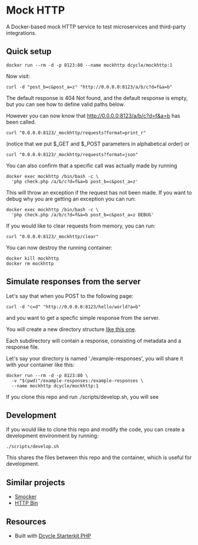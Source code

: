 Mock HTTP
=====

A Docker-based mock HTTP service to test microservices and third-party integrations.

Quick setup
-----

    docker run --rm -d -p 8123:80 --name mockhttp dcycle/mockhttp:1

Now visit:

    curl -d "post_b=c&post_a=z" "http://0.0.0.0:8123/a/b/c?d=f&a=b"

The default response is 404 Not found, and the default response is empty, but you can see how to define valid paths below.

However you can now know that http://0.0.0.0:8123/a/b/c?d=f&a=b has been called.

    curl "0.0.0.0:8123/_mockhttp/requests?format=print_r"

(notice that we put $_GET and $_POST parameters in alphabetical order) or

    curl "0.0.0.0:8123/_mockhttp/requests?format=json"

You can also confirm that a specific call was actually made by running

    docker exec mockhttp /bin/bash -c \
      'php check.php /a/b/c?d=f&a=b post_b=c&post_a=z'

This will throw an exception if the request has not been made. If you want to debug why you are getting an exception you can run:

    docker exec mockhttp /bin/bash -c \
      'php check.php /a/b/c?d=f&a=b post_b=c&post_a=z DEBUG'

If you would like to clear requests from memory, you can run:

    curl "0.0.0.0:8123/_mockhttp/clear"

You can now destroy the running container:

    docker kill mockhttp
    docker rm mockhttp

Simulate responses from the server
-----

Let's say that when you POST to the following page:

    curl -d "c=d" "http://0.0.0.0:8123/hello/world?a=b"

and you want to get a specfic simple response from the server.

You will create a new directory structure [like this one](https://github.com/dcycle/docker-mockhttp/tree/master/example-responses).

Each subdirectory will contain a response, consisting of metadata and a response file.

Let's say your directory is named './example-responses', you will share it with your container like this:

    docker run --rm -d -p 8123:80 \
      -v "$(pwd)"/example-responses:/example-responses \
      --name mockhttp dcycle/mockhttp:1

If you clone this repo and run ./scripts/develop.sh, you will see

Development
-----

If you would like to clone this repo and modify the code, you can create a development environment by running:

    ./scripts/develop.sh

This shares the files between this repo and the container, which is useful for development.

Similar projects
-----

* [Smocker](https://smocker.dev)
* [HTTP Bin](https://httpbin.org)

Resources
-----

* Built with [Dcycle Starterkit PHP](https://github.com/dcycle/starterkit-php)
